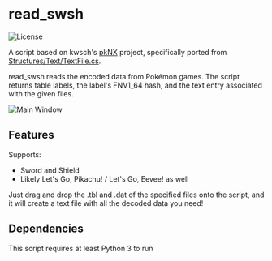 # read_swsh
![License](https://img.shields.io/badge/License-GPLv3-blue.svg)

A script based on kwsch's [pkNX](https://github.com/kwsch/pkNX) project, specifically ported from [Structures/Text/TextFile.cs](https://github.com/kwsch/pkNX/blob/master/pkNX.Structures/Text/TextFile.cs).

read_swsh reads the encoded data from Pokémon games. The script returns table labels, the label's FNV1_64 hash, and the text entry associated with the given files.

![Main Window](https://i.imgur.com/us4FpDl.png)

## Features
Supports:
* Sword and Shield
* Likely Let's Go, Pikachu! / Let's Go, Eevee! as well

Just drag and drop the .tbl and .dat of the specified files onto the script, and it will create a text file with all the decoded data you need!

## Dependencies
This script requires at least Python 3 to run
